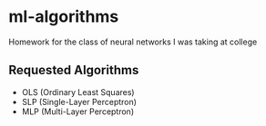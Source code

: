 # ml-algorithms
Homework for the class of neural networks I was taking at college

## Requested Algorithms
- OLS (Ordinary Least Squares)
- SLP (Single-Layer Perceptron)
- MLP (Multi-Layer Perceptron)
